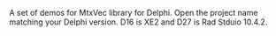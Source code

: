 A set of demos for MtxVec library for Delphi. Open the project name matching your Delphi version. D16 is XE2 and D27 is Rad Stduio 10.4.2.
